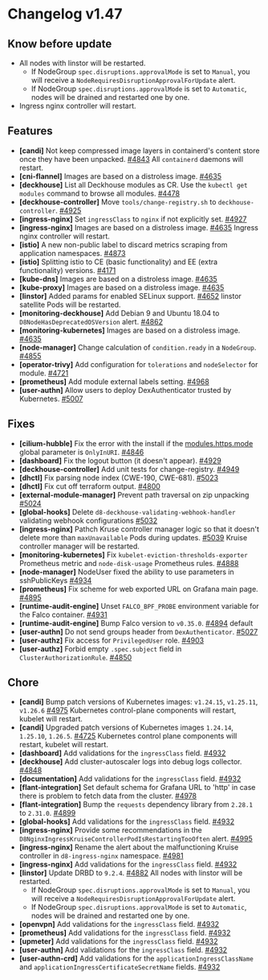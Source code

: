 # Changelog v1.47

## Know before update


 - All nodes with linstor will be restarted.
    * If NodeGroup `spec.disruptions.approvalMode` is set to `Manual`, you will receive a `NodeRequiresDisruptionApprovalForUpdate` alert.
    * If NodeGroup `spec.disruptions.approvalMode` is set to `Automatic`, nodes will be drained and restarted one by one.
 - Ingress nginx controller will restart.

## Features


 - **[candi]** Not keep compressed image layers in containerd's content store once they have been unpacked. [#4843](https://github.com/deckhouse/deckhouse/pull/4843)
    All `containerd` daemons will restart.
 - **[cni-flannel]** Images are based on a distroless image. [#4635](https://github.com/deckhouse/deckhouse/pull/4635)
 - **[deckhouse]** List all Deckhouse modules as CR. Use the `kubectl get modules` command to browse all modules. [#4478](https://github.com/deckhouse/deckhouse/pull/4478)
 - **[deckhouse-controller]** Move `tools/change-registry.sh` to `deckhouse-controller`. [#4925](https://github.com/deckhouse/deckhouse/pull/4925)
 - **[ingress-nginx]** Set `ingressClass` to `nginx` if not explicitly set. [#4927](https://github.com/deckhouse/deckhouse/pull/4927)
 - **[ingress-nginx]** Images are based on a distroless image. [#4635](https://github.com/deckhouse/deckhouse/pull/4635)
    Ingress nginx controller will restart.
 - **[istio]** A new non-public label to discard metrics scraping from application namespaces. [#4873](https://github.com/deckhouse/deckhouse/pull/4873)
 - **[istio]** Splitting istio to CE (basic functionality) and EE (extra functionality) versions. [#4171](https://github.com/deckhouse/deckhouse/pull/4171)
 - **[kube-dns]** Images are based on a distroless image. [#4635](https://github.com/deckhouse/deckhouse/pull/4635)
 - **[kube-proxy]** Images are based on a distroless image. [#4635](https://github.com/deckhouse/deckhouse/pull/4635)
 - **[linstor]** Added params for enabled SELinux support. [#4652](https://github.com/deckhouse/deckhouse/pull/4652)
    linstor satellite Pods will be restarted.
 - **[monitoring-deckhouse]** Add Debian 9 and Ubuntu 18.04 to `D8NodeHasDeprecatedOSVersion` alert. [#4862](https://github.com/deckhouse/deckhouse/pull/4862)
 - **[monitoring-kubernetes]** Images are based on a distroless image. [#4635](https://github.com/deckhouse/deckhouse/pull/4635)
 - **[node-manager]** Change calculation of `condition.ready` in a `NodeGroup`. [#4855](https://github.com/deckhouse/deckhouse/pull/4855)
 - **[operator-trivy]** Add configuration for `tolerations` and `nodeSelector` for module. [#4721](https://github.com/deckhouse/deckhouse/pull/4721)
 - **[prometheus]** Add module external labels setting. [#4968](https://github.com/deckhouse/deckhouse/pull/4968)
 - **[user-authn]** Allow users to deploy DexAuthenticator trusted by Kubernetes. [#5007](https://github.com/deckhouse/deckhouse/pull/5007)

## Fixes


 - **[cilium-hubble]** Fix the error with the install if the [modules.https.mode](https://deckhouse.io/documentation/v1/deckhouse-configure-global.html#parameters-modules-https-mode) global parameter is `OnlyInURI`. [#4846](https://github.com/deckhouse/deckhouse/pull/4846)
 - **[dashboard]** Fix the logout button (it doesn't appear). [#4929](https://github.com/deckhouse/deckhouse/pull/4929)
 - **[deckhouse-controller]** Add unit tests for change-registry. [#4949](https://github.com/deckhouse/deckhouse/pull/4949)
 - **[dhctl]** Fix parsing node index (CWE-190, CWE-681). [#5023](https://github.com/deckhouse/deckhouse/pull/5023)
 - **[dhctl]** Fix cut off terraform output. [#4800](https://github.com/deckhouse/deckhouse/pull/4800)
 - **[external-module-manager]** Prevent path traversal on zip unpacking [#5024](https://github.com/deckhouse/deckhouse/pull/5024)
 - **[global-hooks]** Delete `d8-deckhouse-validating-webhook-handler` validating webhook configurations [#5032](https://github.com/deckhouse/deckhouse/pull/5032)
 - **[ingress-nginx]** Pathch Kruse controller manager logic so that it doesn't delete more than `maxUnavailable` Pods during updates. [#5039](https://github.com/deckhouse/deckhouse/pull/5039)
    Kruise controller manager will be restarted.
 - **[monitoring-kubernetes]** Fix `kubelet-eviction-thresholds-exporter` Prometheus metric and `node-disk-usage` Prometheus rules. [#4888](https://github.com/deckhouse/deckhouse/pull/4888)
 - **[node-manager]** NodeUser fixed the ability to use parameters in sshPublicKeys [#4934](https://github.com/deckhouse/deckhouse/pull/4934)
 - **[prometheus]** Fix scheme for web exported URL on Grafana main page. [#4895](https://github.com/deckhouse/deckhouse/pull/4895)
 - **[runtime-audit-engine]** Unset `FALCO_BPF_PROBE` environment variable for the Falco container. [#4931](https://github.com/deckhouse/deckhouse/pull/4931)
 - **[runtime-audit-engine]** Bump Falco version to `v0.35.0`. [#4894](https://github.com/deckhouse/deckhouse/pull/4894)
    default
 - **[user-authn]** Do not send groups header from `DexAuthenticator`. [#5027](https://github.com/deckhouse/deckhouse/pull/5027)
 - **[user-authz]** Fix access for `PrivilegedUser` role. [#4903](https://github.com/deckhouse/deckhouse/pull/4903)
 - **[user-authz]** Forbid empty `.spec.subject` field in `ClusterAuthorizationRule`. [#4850](https://github.com/deckhouse/deckhouse/pull/4850)

## Chore


 - **[candi]** Bump patch versions of Kubernetes images: `v1.24.15`, `v1.25.11`, `v1.26.6` [#4975](https://github.com/deckhouse/deckhouse/pull/4975)
    Kubernetes control-plane components will restart, kubelet will restart.
 - **[candi]** Upgraded patch versions of Kubernetes images `1.24.14`, `1.25.10`, `1.26.5`. [#4725](https://github.com/deckhouse/deckhouse/pull/4725)
    Kubernetes control plane components will restart, kubelet will restart.
 - **[dashboard]** Add validations for the `ingressClass` field. [#4932](https://github.com/deckhouse/deckhouse/pull/4932)
 - **[deckhouse]** Add cluster-autoscaler logs into debug logs collector. [#4848](https://github.com/deckhouse/deckhouse/pull/4848)
 - **[documentation]** Add validations for the `ingressClass` field. [#4932](https://github.com/deckhouse/deckhouse/pull/4932)
 - **[flant-integration]** Set default schema for Grafana URL to 'http' in case there is problem to fetch data from the cluster. [#4978](https://github.com/deckhouse/deckhouse/pull/4978)
 - **[flant-integration]** Bump the `requests` dependency library from `2.28.1` to `2.31.0`. [#4899](https://github.com/deckhouse/deckhouse/pull/4899)
 - **[global-hooks]** Add validations for the `ingressClass` field. [#4932](https://github.com/deckhouse/deckhouse/pull/4932)
 - **[ingress-nginx]** Provide some recommendations in the `D8NginxIngressKruiseControllerPodIsRestartingTooOften` alert. [#4995](https://github.com/deckhouse/deckhouse/pull/4995)
 - **[ingress-nginx]** Rename the alert about the malfunctioning Kruise controller in `d8-ingress-nginx` namespace. [#4981](https://github.com/deckhouse/deckhouse/pull/4981)
 - **[ingress-nginx]** Add validations for the `ingressClass` field. [#4932](https://github.com/deckhouse/deckhouse/pull/4932)
 - **[linstor]** Update DRBD to `9.2.4`. [#4882](https://github.com/deckhouse/deckhouse/pull/4882)
    All nodes with linstor will be restarted.
    * If NodeGroup `spec.disruptions.approvalMode` is set to `Manual`, you will receive a `NodeRequiresDisruptionApprovalForUpdate` alert.
    * If NodeGroup `spec.disruptions.approvalMode` is set to `Automatic`, nodes will be drained and restarted one by one.
 - **[openvpn]** Add validations for the `ingressClass` field. [#4932](https://github.com/deckhouse/deckhouse/pull/4932)
 - **[prometheus]** Add validations for the `ingressClass` field. [#4932](https://github.com/deckhouse/deckhouse/pull/4932)
 - **[upmeter]** Add validations for the `ingressClass` field. [#4932](https://github.com/deckhouse/deckhouse/pull/4932)
 - **[user-authn]** Add validations for the `ingressClass` field. [#4932](https://github.com/deckhouse/deckhouse/pull/4932)
 - **[user-authn-crd]** Add validations for the `applicationIngressClassName` and `applicationIngressCertificateSecretName` fields. [#4932](https://github.com/deckhouse/deckhouse/pull/4932)

